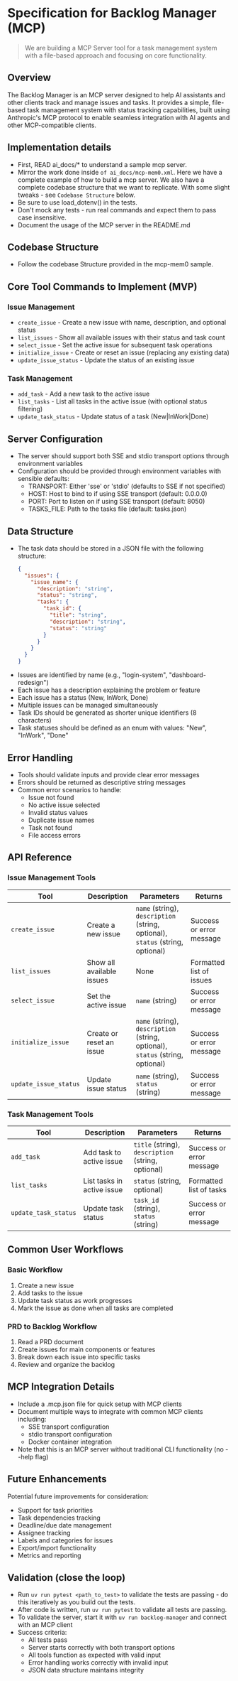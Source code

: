 # Specification for Backlog Manager (MCP)
> We are building a MCP Server tool for a task management system with a file-based approach and focusing on core functionality.

## Overview

The Backlog Manager is an MCP server designed to help AI assistants and other clients track and manage issues and tasks. It provides a simple, file-based task management system with status tracking capabilities, built using Anthropic's MCP protocol to enable seamless integration with AI agents and other MCP-compatible clients.

## Implementation details

- First, READ ai_docs/* to understand a sample mcp server.
- Mirror the work done inside `of ai_docs/mcp-mem0.xml`. Here we have a complete example of how to build a mcp server. We also have a complete codebase structure that we want to replicate. With some slight tweaks - see `Codebase Structure` below.
- Be sure to use load_dotenv() in the tests.
- Don't mock any tests - run real commands and expect them to pass case insensitive.
- Document the usage of the MCP server in the README.md

## Codebase Structure

- Follow the codebase Structure provided in the mcp-mem0 sample.

## Core Tool Commands to Implement (MVP)

### Issue Management
- `create_issue` - Create a new issue with name, description, and optional status
- `list_issues` - Show all available issues with their status and task count
- `select_issue` - Set the active issue for subsequent task operations
- `initialize_issue` - Create or reset an issue (replacing any existing data)
- `update_issue_status` - Update the status of an existing issue

### Task Management
- `add_task` - Add a new task to the active issue
- `list_tasks` - List all tasks in the active issue (with optional status filtering)
- `update_task_status` - Update status of a task (New|InWork|Done)

## Server Configuration

- The server should support both SSE and stdio transport options through environment variables
- Configuration should be provided through environment variables with sensible defaults:
  - TRANSPORT: Either 'sse' or 'stdio' (defaults to SSE if not specified)
  - HOST: Host to bind to if using SSE transport (default: 0.0.0.0)
  - PORT: Port to listen on if using SSE transport (default: 8050)
  - TASKS_FILE: Path to the tasks file (default: tasks.json)

## Data Structure

- The task data should be stored in a JSON file with the following structure:
  ```json
  {
    "issues": {
      "issue_name": {
        "description": "string",
        "status": "string",
        "tasks": {
          "task_id": {
            "title": "string",
            "description": "string",
            "status": "string"
          }
        }
      }
    }
  }
  ```
- Issues are identified by name (e.g., "login-system", "dashboard-redesign")
- Each issue has a description explaining the problem or feature
- Each issue has a status (New, InWork, Done)
- Multiple issues can be managed simultaneously
- Task IDs should be generated as shorter unique identifiers (8 characters)
- Task statuses should be defined as an enum with values: "New", "InWork", "Done"

## Error Handling

- Tools should validate inputs and provide clear error messages
- Errors should be returned as descriptive string messages
- Common error scenarios to handle:
  - Issue not found
  - No active issue selected
  - Invalid status values
  - Duplicate issue names
  - Task not found
  - File access errors

## API Reference

### Issue Management Tools

| Tool | Description | Parameters | Returns |
|------|-------------|------------|---------|
| `create_issue` | Create a new issue | `name` (string), `description` (string, optional), `status` (string, optional) | Success or error message |
| `list_issues` | Show all available issues | None | Formatted list of issues |
| `select_issue` | Set the active issue | `name` (string) | Success or error message |
| `initialize_issue` | Create or reset an issue | `name` (string), `description` (string, optional), `status` (string, optional) | Success or error message |
| `update_issue_status` | Update issue status | `name` (string), `status` (string) | Success or error message |

### Task Management Tools

| Tool | Description | Parameters | Returns |
|------|-------------|------------|---------|
| `add_task` | Add task to active issue | `title` (string), `description` (string, optional) | Success or error message |
| `list_tasks` | List tasks in active issue | `status` (string, optional) | Formatted list of tasks |
| `update_task_status` | Update task status | `task_id` (string), `status` (string) | Success or error message |

## Common User Workflows

### Basic Workflow
1. Create a new issue
2. Add tasks to the issue
3. Update task status as work progresses
4. Mark the issue as done when all tasks are completed

### PRD to Backlog Workflow
1. Read a PRD document
2. Create issues for main components or features
3. Break down each issue into specific tasks
4. Review and organize the backlog

## MCP Integration Details

- Include a .mcp.json file for quick setup with MCP clients
- Document multiple ways to integrate with common MCP clients including:
  - SSE transport configuration
  - stdio transport configuration
  - Docker container integration
- Note that this is an MCP server without traditional CLI functionality (no --help flag)

## Future Enhancements

Potential future improvements for consideration:
- Support for task priorities
- Task dependencies tracking
- Deadline/due date management
- Assignee tracking
- Labels and categories for issues
- Export/import functionality
- Metrics and reporting

## Validation (close the loop)

- Run `uv run pytest <path_to_test>` to validate the tests are passing - do this iteratively as you build out the tests.
- After code is written, run `uv run pytest` to validate all tests are passing.
- To validate the server, start it with `uv run backlog-manager` and connect with an MCP client
- Success criteria:
  - All tests pass
  - Server starts correctly with both transport options
  - All tools function as expected with valid input
  - Error handling works correctly with invalid input
  - JSON data structure maintains integrity